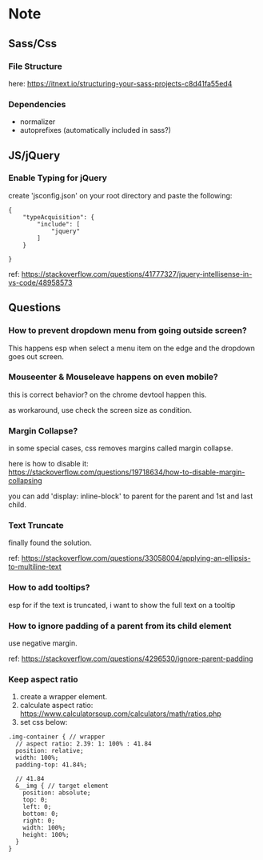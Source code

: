 # Note

## Sass/Css

### File Structure

here: https://itnext.io/structuring-your-sass-projects-c8d41fa55ed4

### Dependencies

- normalizer
- autoprefixes (automatically included in sass?)

## JS/jQuery

### Enable Typing for jQuery

create 'jsconfig.json' on your root directory and paste the following:

```
{
    "typeAcquisition": {
        "include": [
            "jquery"
        ]
    }

}
```

ref: https://stackoverflow.com/questions/41777327/jquery-intellisense-in-vs-code/48958573

## Questions

### How to prevent dropdown menu from going outside screen?

This happens esp when select a menu item on the edge and the dropdown goes out screen.

### Mouseenter & Mouseleave happens on even mobile?

this is correct behavior? on the chrome devtool happen this.

as workaround, use check the screen size as condition.

### Margin Collapse?

in some special cases, css removes margins called margin collapse.

here is how to disable it: https://stackoverflow.com/questions/19718634/how-to-disable-margin-collapsing

you can add 'display: inline-block' to parent for the parent and 1st and last child.

### Text Truncate

finally found the solution.

ref: https://stackoverflow.com/questions/33058004/applying-an-ellipsis-to-multiline-text

### How to add tooltips?

esp for if the text is truncated, i want to show the full text on a tooltip

### How to ignore padding of a parent from its child element

use negative margin.

ref: https://stackoverflow.com/questions/4296530/ignore-parent-padding

### Keep aspect ratio

1. create a wrapper element.
2. calculate aspect ratio: https://www.calculatorsoup.com/calculators/math/ratios.php
3. set css below:

```
.img-container { // wrapper
  // aspect ratio: 2.39: 1: 100% : 41.84
  position: relative;
  width: 100%;
  padding-top: 41.84%;

  // 41.84
  &__img { // target element
    position: absolute;
    top: 0;
    left: 0;
    bottom: 0;
    right: 0;
    width: 100%;
    height: 100%;
  }
}
```
